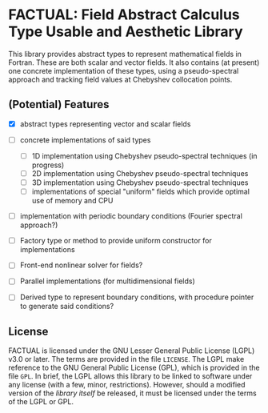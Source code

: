 FACTUAL: Field Abstract Calculus Type Usable and Aesthetic Library
==================================================================
This library provides abstract types to represent mathematical fields
in Fortran. These are both scalar and vector fields. It also contains
(at present) one concrete implementation of these types, using a
pseudo-spectral approach and tracking field values at Chebyshev 
collocation points.

## (Potential) Features

- [x] abstract types representing vector and scalar fields
- [ ] concrete implementations of said types

  - [ ] 1D implementation using Chebyshev pseudo-spectral techniques
        (in progress)
  - [ ] 2D implementation using Chebyshev pseudo-spectral techniques
  - [ ] 3D implementation using Chebyshev pseudo-spectral techniques
  - [ ] implementations of special "uniform" fields which provide optimal
        use of memory and CPU

- [ ] implementation with periodic boundary conditions (Fourier spectral
      approach?)
- [ ] Factory type or method to provide uniform constructor for implementations
- [ ] Front-end nonlinear solver for fields?
- [ ] Parallel implementations (for multidimensional fields)
- [ ] Derived type to represent boundary conditions, with procedure pointer to
      generate said conditions?

## License
FACTUAL is licensed under the GNU Lesser General Public License (LGPL) v3.0 or
later. The terms are provided in the file `LICENSE`. The LGPL make reference
to the GNU General Public License (GPL), which is provided in the file `GPL`.
In brief, the LGPL allows this library to be linked to software under any
license (with a few, minor, restrictions). However, should a modified version
of the _library itself_ be released, it must be licensed under the terms of
the LGPL or GPL.
